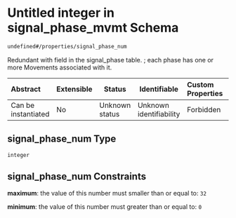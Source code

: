 # Untitled integer in signal_phase_mvmt Schema

```txt
undefined#/properties/signal_phase_num
```

Redundant with field in the signal_phase table. ; each phase has one or more Movements associated with it.


| Abstract            | Extensible | Status         | Identifiable            | Custom Properties | Additional Properties | Access Restrictions | Defined In                                                                                        |
| :------------------ | ---------- | -------------- | ----------------------- | :---------------- | --------------------- | ------------------- | ------------------------------------------------------------------------------------------------- |
| Can be instantiated | No         | Unknown status | Unknown identifiability | Forbidden         | Allowed               | none                | [signal_phase_mvmt.schema.json\*](../../out/signal_phase_mvmt.schema.json "open original schema") |

## signal_phase_num Type

`integer`

## signal_phase_num Constraints

**maximum**: the value of this number must smaller than or equal to: `32`

**minimum**: the value of this number must greater than or equal to: `0`
